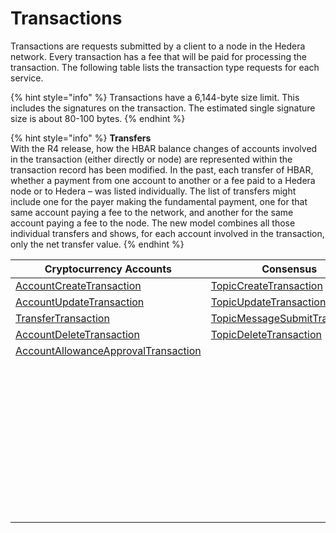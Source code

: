 # Transactions

Transactions are requests submitted by a client to a node in the Hedera network. Every transaction has a fee that will be paid for processing the transaction. The following table lists the transaction type requests for each service.

{% hint style="info" %}
Transactions have a 6,144-byte size limit. This includes the signatures on the transaction. The estimated single signature size is about 80-100 bytes.
{% endhint %}

{% hint style="info" %}
**Transfers**\
With the R4 release, how the HBAR balance changes of accounts involved in the transaction (either directly or node) are represented within the transaction record has been modified. In the past, each transfer of HBAR, whether a payment from one account to another or a fee paid to a Hedera node or to Hedera – was listed individually. The list of transfers might include one for the payer making the fundamental payment, one for that same account paying a fee to the network, and another for the same account paying a fee to the node. The new model combines all those individual transfers and shows, for each account involved in the transaction, only the net transfer value.
{% endhint %}

<table data-full-width="true"><thead><tr><th width="243">Cryptocurrency Accounts</th><th width="203">Consensus</th><th>Tokens</th><th>File Service</th><th>Smart Contracts</th></tr></thead><tbody><tr><td><a href="../accounts-and-hbar/create-an-account.md">AccountCreateTransaction</a></td><td><a href="../consensus-service/create-a-topic.md">TopicCreateTransaction</a></td><td><a href="../token-service/create-a-token.md">TokenCreateTransaction</a></td><td><a href="../file-service/create-a-file.md">FileCreateTransaction</a></td><td><a href="../smart-contracts/create-a-smart-contract.md">ContractCreateTransaction</a></td></tr><tr><td><a href="../accounts-and-hbar/update-an-account.md">AccountUpdateTransaction</a></td><td><a href="../consensus-service/update-a-topic.md">TopicUpdateTransaction</a></td><td><a href="../token-service/update-a-token.md">TokenUpdateTransaction</a></td><td><a href="../file-service/append-to-a-file.md">FileAppendTransaction</a></td><td><a href="../smart-contracts/update-a-smart-contract.md">ContractUpdateTransaction</a></td></tr><tr><td><a href="../accounts-and-hbar/transfer-cryptocurrency.md">TransferTransaction</a></td><td><a href="../consensus-service/submit-a-message.md">TopicMessageSubmitTransaction</a></td><td><a href="../token-service/delete-a-token.md">TokenDeleteTransaction</a></td><td><a href="../file-service/update-a-file.md">FileUpdateTransaction</a></td><td><a href="../smart-contracts/delete-a-smart-contract.md">ContractDeleteTransaction</a></td></tr><tr><td><a href="../accounts-and-hbar/delete-an-account.md">AccountDeleteTransaction</a></td><td><a href="../consensus-service/delete-a-topic.md">TopicDeleteTransaction</a></td><td><a href="../token-service/associate-tokens-to-an-account.md">TokenAssociateTransaction</a></td><td><a href="../file-service/delete-a-file.md">FileDeleteTransaction</a></td><td><a href="../smart-contracts/ethereum-transaction.md">EthereumTransaction</a></td></tr><tr><td><a href="../accounts-and-hbar/approve-an-allowance.md">AccountAllowanceApprovalTransaction</a></td><td></td><td><a href="../token-service/dissociate-tokens-from-an-account.md">TokenDissociateTransaction</a></td><td></td><td></td></tr><tr><td></td><td></td><td><a href="../token-service/mint-a-token.md">TokenMintTransaction</a></td><td></td><td></td></tr><tr><td></td><td></td><td><a href="../token-service/burn-a-token.md">TokenBurnTransaction</a></td><td></td><td></td></tr><tr><td></td><td></td><td><a href="../token-service/freeze-an-account.md">TokenFreezeTransaction</a></td><td></td><td></td></tr><tr><td></td><td></td><td><a href="../token-service/update-a-fee-schedule.md">TokenFeeScheduleUpdateTransaction</a></td><td></td><td></td></tr><tr><td></td><td></td><td><a href="../token-service/unfreeze-an-account.md">TokenUnfreezeTransaction</a></td><td></td><td></td></tr><tr><td></td><td></td><td><a href="../token-service/enable-kyc-account-flag.md">TokenGrantKycTransaction</a></td><td></td><td></td></tr><tr><td></td><td></td><td><a href="../token-service/disable-kyc-account-flag.md">TokenRevokeKycTransaction</a></td><td></td><td></td></tr><tr><td></td><td></td><td><a href="../token-service/pause-a-token.md">TokenPauseTransaction</a></td><td></td><td></td></tr><tr><td></td><td></td><td><a href="../token-service/unpause-a-token.md">TokenUnpauseTransaction</a></td><td></td><td></td></tr><tr><td></td><td></td><td><a href="../token-service/wipe-a-token.md">TokenWipeTransaction</a></td><td></td><td></td></tr></tbody></table>
